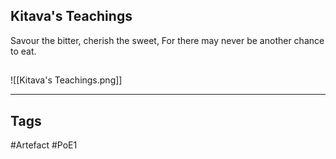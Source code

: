 ## Kitava's Teachings
Savour the bitter, cherish the sweet,
For there may never be another chance to eat.
##
![[Kitava's Teachings.png]]

---
## Tags
#Artefact
#PoE1